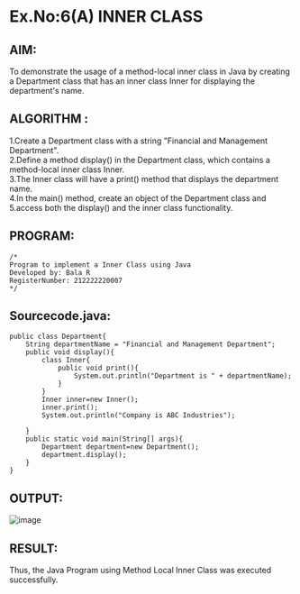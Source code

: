 # Ex.No:6(A)  INNER CLASS
## AIM:
To demonstrate the usage of a method-local inner class in Java by creating a Department class that has an inner class Inner for displaying the department's name.
## ALGORITHM :
1.Create a Department class with a string "Financial and Management Department".  
2.Define a method display() in the Department class, which contains a method-local inner class Inner.  
3.The Inner class will have a print() method that displays the department name.  
4.In the main() method, create an object of the Department class and   
5.access both the display() and the inner class functionality.  

## PROGRAM:
 ```
/*
Program to implement a Inner Class using Java
Developed by: Bala R
RegisterNumber: 212222220007
*/
```

## Sourcecode.java:
```
public class Department{
    String departmentName = "Financial and Management Department";
    public void display(){
        class Inner{
            public void print(){
                System.out.println("Department is " + departmentName);
            }
        }
        Inner inner=new Inner();
        inner.print();
        System.out.println("Company is ABC Industries");
        
    }
    public static void main(String[] args){
        Department department=new Department();
        department.display();
    }
}

```

## OUTPUT:

![image](https://github.com/user-attachments/assets/65277c43-0931-438b-9867-7a1fb43c20a5)


## RESULT:
Thus, the Java Program using Method Local Inner Class was executed successfully.

